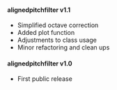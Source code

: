 #### alignedpitchfilter v1.1
 - Simplified octave correction
 - Added plot function
 - Adjustments to class usage
 - Minor refactoring and clean ups

#### alignedpitchfilter v1.0
 - First public release
